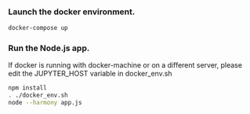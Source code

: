 ### Launch the docker environment.

```bash
docker-compose up
```

### Run the Node.js app.  

If docker is running with docker-machine or on a different server, please edit the JUPYTER_HOST variable in docker_env.sh

```bash
npm install
. ./docker_env.sh
node --harmony app.js
```
